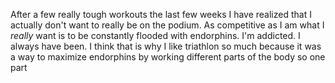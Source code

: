 After a few really tough workouts the last few weeks I have realized that I actually don't want to really be on the podium. As competitive as I am what I *really* want is to be constantly flooded with endorphins. I'm addicted. I always have been. I think that is why I like triathlon so much because it was a way to maximize endorphins by working different parts of the body so one part